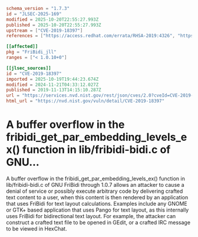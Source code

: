 ```toml
schema_version = "1.7.3"
id = "JLSEC-2025-169"
modified = 2025-10-20T22:55:27.993Z
published = 2025-10-20T22:55:27.993Z
upstream = ["CVE-2019-18397"]
references = ["https://access.redhat.com/errata/RHSA-2019:4326", "https://access.redhat.com/errata/RHSA-2019:4361", "https://access.redhat.com/errata/RHSA-2020:0291", "https://bugs.debian.org/cgi-bin/bugreport.cgi?bug=944327", "https://github.com/fribidi/fribidi/commit/034c6e9a1d296286305f4cfd1e0072b879f52568", "https://lists.fedoraproject.org/archives/list/package-announce%40lists.fedoraproject.org/message/TFS3N6KKXPI6ATDNEUFRSLX7R6BOBNIP/", "https://lists.fedoraproject.org/archives/list/package-announce%40lists.fedoraproject.org/message/W5UJRTG32FDNI7T637Q6PZYL3UCRR5HR/", "https://marc.info/?l=oss-security&m=157322128105807&w=2", "https://security-tracker.debian.org/tracker/CVE-2019-18397", "https://security.gentoo.org/glsa/202003-41", "https://access.redhat.com/errata/RHSA-2019:4326", "https://access.redhat.com/errata/RHSA-2019:4361", "https://access.redhat.com/errata/RHSA-2020:0291", "https://bugs.debian.org/cgi-bin/bugreport.cgi?bug=944327", "https://github.com/fribidi/fribidi/commit/034c6e9a1d296286305f4cfd1e0072b879f52568", "https://lists.fedoraproject.org/archives/list/package-announce%40lists.fedoraproject.org/message/TFS3N6KKXPI6ATDNEUFRSLX7R6BOBNIP/", "https://lists.fedoraproject.org/archives/list/package-announce%40lists.fedoraproject.org/message/W5UJRTG32FDNI7T637Q6PZYL3UCRR5HR/", "https://marc.info/?l=oss-security&m=157322128105807&w=2", "https://security-tracker.debian.org/tracker/CVE-2019-18397", "https://security.gentoo.org/glsa/202003-41"]

[[affected]]
pkg = "FriBidi_jll"
ranges = ["< 1.0.10+0"]

[[jlsec_sources]]
id = "CVE-2019-18397"
imported = 2025-10-19T19:44:23.674Z
modified = 2024-11-21T04:33:12.027Z
published = 2019-11-13T14:15:10.287Z
url = "https://services.nvd.nist.gov/rest/json/cves/2.0?cveId=CVE-2019-18397"
html_url = "https://nvd.nist.gov/vuln/detail/CVE-2019-18397"
```

# A buffer overflow in the fribidi_get_par_embedding_levels_ex() function in lib/fribidi-bidi.c of GNU...

A buffer overflow in the fribidi_get_par_embedding_levels_ex() function in lib/fribidi-bidi.c of GNU FriBidi through 1.0.7 allows an attacker to cause a denial of service or possibly execute arbitrary code by delivering crafted text content to a user, when this content is then rendered by an application that uses FriBidi for text layout calculations. Examples include any GNOME or GTK+ based application that uses Pango for text layout, as this internally uses FriBidi for bidirectional text layout. For example, the attacker can construct a crafted text file to be opened in GEdit, or a crafted IRC message to be viewed in HexChat.

